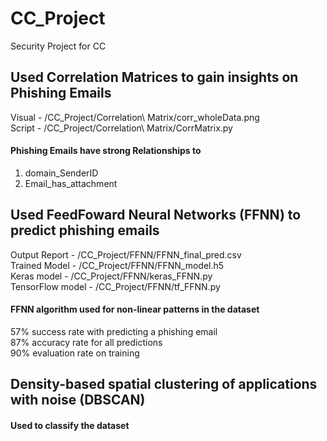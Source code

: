 # CC_Project
Security Project for CC

## Used Correlation Matrices to gain insights on Phishing Emails 
Visual - /CC_Project/Correlation\ Matrix/corr_wholeData.png <br/>
Script - /CC_Project/Correlation\ Matrix/CorrMatrix.py

#### Phishing Emails have strong Relationships to
1. domain_SenderID <br/>
2. Email_has_attachment

## Used FeedFoward Neural Networks (FFNN) to predict phishing emails
Output Report - /CC_Project/FFNN/FFNN_final_pred.csv <br/>
Trained Model - /CC_Project/FFNN/FFNN_model.h5 <br/>
Keras model - /CC_Project/FFNN/keras_FFNN.py <br/>
TensorFlow model - /CC_Project/FFNN/tf_FFNN.py

#### FFNN algorithm used for non-linear patterns in the dataset
57% success rate with predicting a phishing email <br/>
87% accuracy rate for all predictions <br/>
90% evaluation rate on training <br/>

## Density-based spatial clustering of applications with noise (DBSCAN) 
#### Used to classify the dataset

